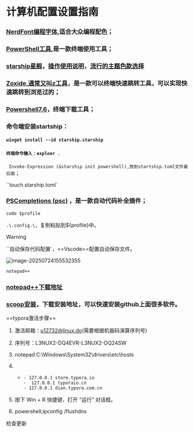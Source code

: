 # 计算机配置设置指南

### [NerdFont编程字体](https://www.nerdfonts.com/font-downloads),适合大众编程配色；

### [PowerShell工具](https://github.com/PowerShell/PowerShell/releases/tag/v7.5.2),是一款终端使用工具；

### [starship星舰](https://starship.rs/config/)，[操作使用说明](https://starship.rs/zh-CN/)，[流行的主题色款选择](https://starship.rs/presets/catppuccin-powerline)

### [Zoxide,通常又叫z工具](https://github.com/ajeetdsouza/zoxide/releases/tag/v0.9.8)，是一款可以终端快速跳转工具，可以实现快速跳转到浏览过的；

### [Powershell7.6](https://github.com/PowerShell/PowerShell/releases/tag/v7.5.2)，终端下载工具；

### 命令端安装startship：

#### `winget install --id starship.starship `

#### `终端命令输入：exploer .`

` Invoke-Expression (&starship init powershell),放到startship.toml文件最后面`；

``touch starship.toml`

### [PSCompletions (psc)](https://pscompletions.abgox.com/zh-CN/) ，是一款自动代码补全插件；


`code $profile`

`.\.config.\`，复制粘贴到${profile}中。

> [!WARNING]
>
> ``自动保存代码配置`，==Vscode==配置自动保存文件。

![image-20250724155532355](C:\Users\Administrator\AppData\Roaming\Typora\typora-user-images\image-20250724155532355.png)

`notepad++ `

### [notepad++下载地址](https://github.com/notepad-plus-plus/nppPluginList)

### [scoop安装](https://github.com/ScoopInstaller/Install#for-admin)，下载安装地址，可以快速安装github上面很多软件。

==typora激活步骤== 

1. 激活邮箱：u12732@linux.do(需要根据机器码演算序列号)

2. 序列号：L3NUX2-DQ4EVR-L3NUX2-DQ24SW

3. notepad C:\Windows\System32\drivers\etc\hosts

4. - ```
     - 127.0.0.1 store.typora.io
     -  127.0.0.1 typoraio.cn 
     - 127.0.0.1 dian.typora.com.cn
     ```

     

5. 按下 Win + R 快捷键，打开 “运行” 对话框。

6. powershell;ipconfig /flushdns
   
检查更新




